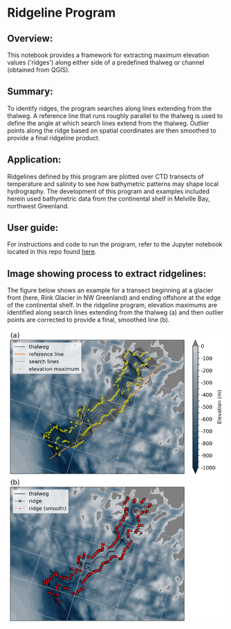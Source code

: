 # Ridgeline Program

## Overview:
This notebook provides a framework for extracting maximum elevation values ('ridges') along either side of a predefined thalweg or channel (obtained from QGIS).

## Summary: 
To identify ridges, the program searches along lines extending from the thalweg. A reference line that runs roughly parallel to the thalweg is used to define the angle at which search lines extend from the thalweg. Outlier points along the ridge based on spatial coordinates are then smoothed to provide a final ridgeline product.

## Application: 
Ridgelines defined by this program are plotted over CTD transects of temperature and salinity to see how bathymetric patterns may shape local hydrography. The development of this program and examples included herein used bathymetric data from the continental shelf in Melville Bay, northwest Greenland.

## User guide:
For instructions and code to run the program, refer to the Jupyter notebook located in this repo found [here](https://github.com/mjzahn/Ridgeline_program/blob/main/ridgeline_program_user_guide.ipynb).

## Image showing process to extract ridgelines:
The figure below shows an example for a transect beginning at a glacier front (here, Rink Glacier in NW Greenland) and ending offshore at the edge of the continental shelf. In the ridgeline program, elevation maximums are identified along search lines extending from the thalweg (a) and then outlier points are corrected to provide a final, smoothed line (b). 

![ridgeline](Figures/rink_ridgelines.png)
